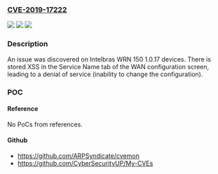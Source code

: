 ### [CVE-2019-17222](https://cve.mitre.org/cgi-bin/cvename.cgi?name=CVE-2019-17222)
![](https://img.shields.io/static/v1?label=Product&message=n%2Fa&color=blue)
![](https://img.shields.io/static/v1?label=Version&message=n%2Fa&color=blue)
![](https://img.shields.io/static/v1?label=Vulnerability&message=n%2Fa&color=brighgreen)

### Description

An issue was discovered on Intelbras WRN 150 1.0.17 devices. There is stored XSS in the Service Name tab of the WAN configuration screen, leading to a denial of service (inability to change the configuration).

### POC

#### Reference
No PoCs from references.

#### Github
- https://github.com/ARPSyndicate/cvemon
- https://github.com/CyberSecurityUP/My-CVEs


